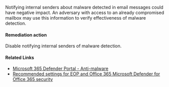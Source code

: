 Notifying internal senders about malware detected in email messages could have negative impact. An adversary with access to an already compromised mailbox may use this information to verify effectiveness of malware detection.

#### Remediation action
Disable notifying internal senders of malware detection.

#### Related Links

* [Microsoft 365 Defender Portal - Anti-malware](https://security.microsoft.com/antimalwarev2) 
* [Recommended settings for EOP and Office 365 Microsoft Defender for Office 365 security](https://aka.ms/orca-atpp-docs-6)
